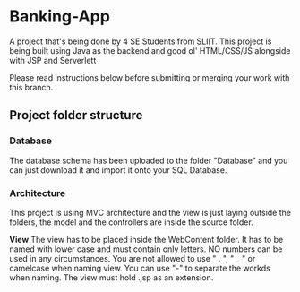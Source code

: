 # Banking-App
A project that's being done by 4 SE Students from SLIIT. This project is being built using Java as the backend and good ol' HTML/CSS/JS alongside with JSP and Serverlett

Please read instructions below before submitting or merging your work with this branch.

## Project folder structure

### Database
The database schema has been uploaded to the folder "Database" and you can just download it and import it onto your SQL Database.

### Architecture
This project is using MVC architecture and the view is just laying outside the folders, the model and the controllers are inside the source folder.

**View**
The view has to be placed inside the WebContent folder. It has to be named with lower case and must contain only letters. NO numbers can be used in any circumstances. You are not allowed to use " . ", " _ " or camelcase when naming view. You can use "-" to separate the workds when naming. The view must hold .jsp as an extension.


